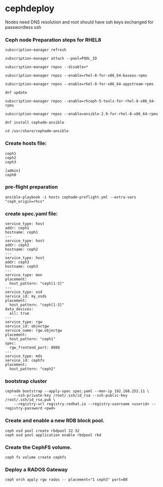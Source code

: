 # cephdeploy 

Nodes need DNS resolution and root should have ssh keys exchanged for passwordless ssh

### Ceph node Preparation steps for RHEL8

```
subscription-manager refresh

subscription-manager attach --pool=POOL_ID

subscription-manager repos --disable=*

subscription-manager repos --enable=rhel-8-for-x86_64-baseos-rpms

subscription-manager repos --enable=rhel-8-for-x86_64-appstream-rpms

dnf update

subscription-manager repos --enable=rhceph-5-tools-for-rhel-8-x86_64-rpms

subscription-manager repos --enable=ansible-2.9-for-rhel-8-x86_64-rpms

dnf install cephadm-ansible

cd /usr/share/cephadm-ansible
```
### Create hosts file:

```
ceph1 
ceph2 
ceph3
 
[admin] 
ceph0
```

### pre-flight preparation
```
ansible-playbook -i hosts cephadm-preflight.yml --extra-vars "ceph_origin=rhcs"
```

### create spec.yaml file:
```
service_type: host
addr: ceph1
hostname: ceph1
---
service_type: host
addr: ceph2
hostname: ceph2
---
service_type: host
addr: ceph3
hostname: ceph3
---
service_type: mon
placement:
  host_pattern: "ceph[1-3]"
---
service_type: osd
service_id: my_osds
placement:
  host_pattern: "ceph[1-3]"
data_devices:
  all: true
---
service_type: rgw
service_id: objectgw
service_name: rgw.objectgw
placement:
  host_pattern: "ceph1"
spec:
  rgw_frontend_port: 8080
---
service_type: mds
service_id: cephfs
placement:
  host_pattern: "ceph2"
 ```
 
### bootstrap cluster
```
cephadm bootstrap --apply-spec spec.yaml --mon-ip 192.168.252.11 \ 
    --ssh-private-key /root/.ssh/id_rsa --ssh-public-key /root/.ssh/id_rsa.pub \ 
    --registry-url registry.redhat.io --registry-username <userid> --registry-password <pwd>
```


### Create and enable a new RDB block pool.
```
ceph osd pool create rbdpool 32 32
ceph osd pool application enable rbdpool rbd
```

### Create the CephFS volume.
```
ceph fs volume create cephfs
```
### Deploy a RADOS Gateway
```
ceph orch apply rgw rados -- placement="1 ceph3" port=80
```
